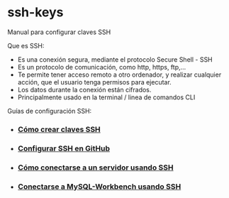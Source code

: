 # ssh-keys
Manual para configurar claves SSH

Que es SSH:
- Es una conexión segura, mediante el protocolo Secure Shell - SSH
- Es un protocolo de comunicación, como http, https, ftp,...
- Te permite tener acceso remoto a otro ordenador, y realizar cualquier acción, que el usuario tenga permisos para ejecutar.
- Los datos durante la conexión están cifrados.
- Principalmente usado en la terminal / linea de comandos CLI

Guías de configuración SSH:

- ### [Cómo crear claves SSH](crear_claves_ssh.md)

- ### [Configurar SSH en GitHub](configurar_ssh_github.md)

- ### [Cómo conectarse a un servidor usando SSH](conectarse_server_ssh.md)

- ### [Conectarse a MySQL-Workbench usando SSH](conectarse_mysqlWorkbench_ssh.md)
